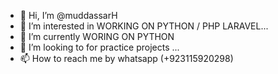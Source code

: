 - 👋 Hi, I’m @muddassarH
- 👀 I’m interested in WORKING ON  PYTHON / PHP LARAVEL...
- 🌱 I’m currently WORING ON PYTHON
- 💞️ I’m looking to for practice projects ...
- 📫 How to reach me by whatsapp (+923115920298)

<!---
muddassarH/muddassarH is a ✨ special ✨ repository because its `README.md` (this file) appears on your GitHub profile.
You can click the Preview link to take a look at your changes.
--->
